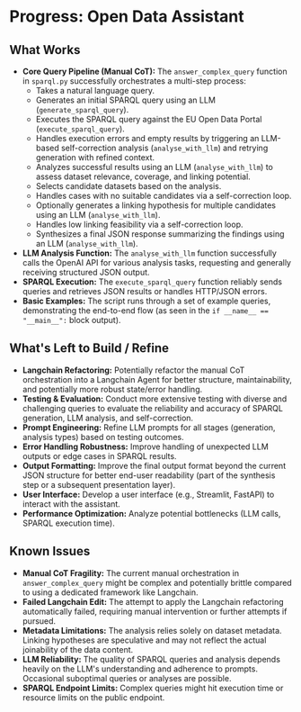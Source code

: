 # Progress: Open Data Assistant

## What Works

-   **Core Query Pipeline (Manual CoT):** The `answer_complex_query` function in `sparql.py` successfully orchestrates a multi-step process:
    -   Takes a natural language query.
    -   Generates an initial SPARQL query using an LLM (`generate_sparql_query`).
    -   Executes the SPARQL query against the EU Open Data Portal (`execute_sparql_query`).
    -   Handles execution errors and empty results by triggering an LLM-based self-correction analysis (`analyse_with_llm`) and retrying generation with refined context.
    -   Analyzes successful results using an LLM (`analyse_with_llm`) to assess dataset relevance, coverage, and linking potential.
    -   Selects candidate datasets based on the analysis.
    -   Handles cases with no suitable candidates via a self-correction loop.
    -   Optionally generates a linking hypothesis for multiple candidates using an LLM (`analyse_with_llm`).
    -   Handles low linking feasibility via a self-correction loop.
    -   Synthesizes a final JSON response summarizing the findings using an LLM (`analyse_with_llm`).
-   **LLM Analysis Function:** The `analyse_with_llm` function successfully calls the OpenAI API for various analysis tasks, requesting and generally receiving structured JSON output.
-   **SPARQL Execution:** The `execute_sparql_query` function reliably sends queries and retrieves JSON results or handles HTTP/JSON errors.
-   **Basic Examples:** The script runs through a set of example queries, demonstrating the end-to-end flow (as seen in the `if __name__ == "__main__":` block output).

## What's Left to Build / Refine

-   **Langchain Refactoring:** Potentially refactor the manual CoT orchestration into a Langchain Agent for better structure, maintainability, and potentially more robust state/error handling.
-   **Testing & Evaluation:** Conduct more extensive testing with diverse and challenging queries to evaluate the reliability and accuracy of SPARQL generation, LLM analysis, and self-correction.
-   **Prompt Engineering:** Refine LLM prompts for all stages (generation, analysis types) based on testing outcomes.
-   **Error Handling Robustness:** Improve handling of unexpected LLM outputs or edge cases in SPARQL results.
-   **Output Formatting:** Improve the final output format beyond the current JSON structure for better end-user readability (part of the synthesis step or a subsequent presentation layer).
-   **User Interface:** Develop a user interface (e.g., Streamlit, FastAPI) to interact with the assistant.
-   **Performance Optimization:** Analyze potential bottlenecks (LLM calls, SPARQL execution time).

## Known Issues

-   **Manual CoT Fragility:** The current manual orchestration in `answer_complex_query` might be complex and potentially brittle compared to using a dedicated framework like Langchain.
-   **Failed Langchain Edit:** The attempt to apply the Langchain refactoring automatically failed, requiring manual intervention or further attempts if pursued.
-   **Metadata Limitations:** The analysis relies solely on dataset metadata. Linking hypotheses are speculative and may not reflect the actual joinability of the data content.
-   **LLM Reliability:** The quality of SPARQL queries and analysis depends heavily on the LLM's understanding and adherence to prompts. Occasional suboptimal queries or analyses are possible.
-   **SPARQL Endpoint Limits:** Complex queries might hit execution time or resource limits on the public endpoint. 